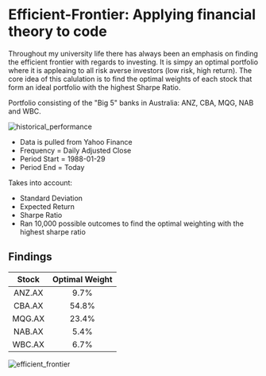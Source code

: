 # Efficient-Frontier: Applying financial theory to code

Throughout my university life there has always been an emphasis on finding the efficient frontier with regards to investing. It is simpy an optimal portfolio where it is appleaing to all risk averse investors (low risk, high return). The core idea of this calulation is to find the optimal weights of each stock that form an ideal portfolio with the highest Sharpe Ratio.

Portfolio consisting of the "Big 5" banks in Australia: ANZ, CBA, MQG, NAB and WBC.

![historical_performance](https://user-images.githubusercontent.com/49772033/67761229-00af3980-fa97-11e9-86e9-c21df9dd7452.png)





- Data is pulled from Yahoo Finance
- Frequency = Daily Adjusted Close
- Period Start = 1988-01-29	
- Period End = Today

Takes into account:
- Standard Deviation
- Expected Return
- Sharpe Ratio
- Ran 10,000 possible outcomes to find the optimal weighting with the highest sharpe ratio

## Findings

|Stock | Optimal Weight | 
|:----:|:-----:|
|ANZ.AX|9.7%|
|CBA.AX|54.8%|
|MQG.AX|23.4%|
|NAB.AX|5.4%|
|WBC.AX|6.7%|



![efficient_frontier](https://user-images.githubusercontent.com/49772033/67842691-c3a67e00-fb4e-11e9-8375-d434966b2579.png)





